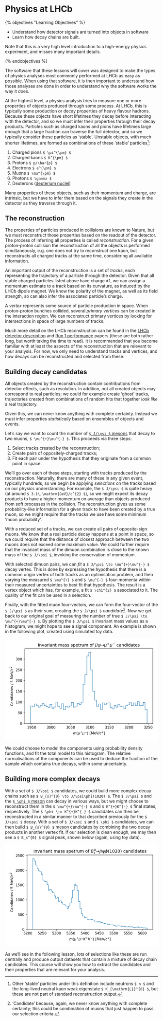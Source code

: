 # Physics at LHCb

{% objectives "Learning Objectives" %}

* Understand how detector signals are turned into objects in software
* Learn how decay chains are built.

Note that this is a very high level introduction to a high-energy physics
experiment, and misses many important details.

{% endobjectives %} 

The software that these lessons will cover was designed to make the types of
physics analyses most commonly performed at LHCb as easy as possible. When
using that software, it is then important to understand how those analyses are
done in order to understand why the software works the way it does.

At the highest level, a physics analysis tries to measure one or more
properties of objects produced through some process. At LHCb, this is typically
some production or decay properties of heavy flavour hadrons. Because these
objects have short lifetimes they decay before interacting with the detector,
and so we must infer their properties through their decay products. Particles
such as charged kaons and pions have lifetimes large enough that a large
fraction can traverse the full detector, and so we typically consider these
particles as ‘stable’. Unstable objects, with much shorter lifetimes, are
formed as combinations of these ‘stable’ particles[^1]:

1. Charged pions `$ \pi^{\pm} $`
2. Charged kaons `$ K^{\pm} $`
3. Protons `$ p/\bar{p} $`
4. Electrons `$ e^{\pm} $`
5. Muons `$ \mu^{\pm} $`
6. Photons `$ \gamma $`
7. Deuterons ([deuterium nuclei][deuterium])

Many properties of these objects, such as their momentum and charge, are
intrinsic, but we have to infer them based on the signals they create
in the detector as they traverse through it.

## The reconstruction

The properties of particles produced in collisions are known to Nature, but we
must reconstruct those properties based on the readout of the detector.
The process of inferring all properties is called _reconstruction_. For a given
proton-proton collision the reconstruction of all the objects is performed
simultaneously, e.g. one does not try to reconstruct one kaon, but reconstructs
all charged tracks at the same time, considering all available information.

An important output of the reconstruction is a set of _tracks_, each
representing the trajectory of a particle through the detector. Given that all
stable charged particles listed above have charge ±1, we can assign a momentum
estimate to a track based on its curvature, as induced by the LHCb dipole
magnet. We know the polarity of the magnet, as well as its field strength, so
can also infer the associated particle’s charge.

A _vertex_ represents some source of particle production in space. When
proton-proton bunches collided, several _primary vertices_ can be created in
the interaction region. We can reconstruct primary vertices by looking for
intersections in space of large numbers of tracks.

Much more detail on the LHCb reconstruction can be found in the [LHCb detector description][detdesc] and [Run 1 performance][run1perf] papers (these are both rather long, but worth taking the time to read). It is
recommended that you become familiar with at least the aspects of the
reconstruction that are relevant to your analysis. For now, we only need to
understand tracks and vertices, and how decays can be reconstructed and
selected from these.

## Building decay candidates

All objects created by the reconstruction contain contributions from detector
effects, such as resolution. In addition, not all created objects may
correspond to real particles; we could for example create ‘ghost’ tracks,
trajectories created from combinations of random hits that together _look like_
a real trajectory.

Given this, we can never know anything with complete certainty. Instead we
must infer properties _statistically_ based on ensembles of objects and events.

Let’s say we want to count the number of [`$ J/\psi $` mesons][pdgjpsi] that
decay to two muons, `$ \mu^{+}\mu^{-} $`. This proceeds via three steps:

1. Select tracks created by the reconstruction;
2. Create pairs of oppositely-charged tracks;
3. Fit each pair under the hypothesis that they originate from a common point
   in space.

We’ll go over each of these steps, starting with tracks produced by the
reconstruction. Naturally, there are many of these in any given event,
typically hundreds, so we begin be applying _selections_ on the tracks based on
our physics understanding. For example, the `$ J/\psi $` is quite heavy (at
around `$ 3.1\,\mathrm{GeV}/c^{2} $`), so we might expect its decay products to have a
higher momentum on average than objects produced from soft processes in the
collision. The reconstruction gives us some probability-like
information for a given track to have been created by a true muon, so we might
require that the tracks we use have some minimum ‘muon probability’.

With a reduced set of a tracks, we can create all pairs of opposite-sign muons.
We know that a real particle decay happens at a point in space, so we could
require that the distance of closest approach between the two muons does not
exceed some maximum value. We could further require that the invariant mass of
the dimuon combination is close to the known mass of the `$ J/\psi $`, invoking
the conservation of momentum.

With selected dimuon pairs, we can _fit_ a `$ J/\psi \to \mu^{+}\mu^{-} $` decay
vertex. This is done by expressing the hypothesis that there is a common origin
vertex of both tracks as an optimisation problem, and then varying the measured
`$ \mu^{+} $` and `$ \mu^{-} $` four-momenta within their measured uncertainties to
best fit that hypothesis. The result is a vertex object which has, for example,
a fit `$ \chi^{2} $` associated to it. The quality of the fit can be used in a
selection.

Finally, with the fitted muon four-vectors, we can form the four-vector of the
`$ J/\psi $` as their sum, creating the `$ J/\psi $` _candidate_[^2]. Now we get
back to our original goal of measuring the number of true `$ J/\psi \to
\mu^{+}\mu^{-} $`. By plotting the `$ J/\psi $` invariant mass values as a
histogram, we might hope to see a signal component. An example is shown in the
following plot, created using simulated toy data.

![Dimuon invariant mass spectrum](img/dimuon_mass.png)

We could choose to model the components using probability density functions,
and fit the total model to this histogram. The relative normalisations of the
components can be used to deduce the fraction of the sample which contains true
decays, within some uncertainty.

## Building more complex decays

With a set of `$ J/\psi $` candidates, we could build more complex decay chains
such as `$ B_{s}^{0} \to J/\psi\phi(1020) $`.
The `$ J/\psi $` and the [`$ \phi $` meson][pdgphi] can decay in various ways,
but we might choose to reconstruct them in the `$ \mu^{+}\mu^{-} $` and
`$ K^{+}K^{-} $` final states, respectively.
The `$ \phi \to K^{+}K^{-} $` candidates can then be reconstructed in a similar
manner to that described previously for the `$ J/\psi $` decay.
With a set of `$ J/\psi $` and `$ \phi $` candidates, we can then build
[`$ B_{s}^{0} $` meson][pdgbs] candidates by combining the two decay products in
another vertex fit. If our selection is clean enough, we may then see a
`$ B_s^{0} $` signal peak, shown below (again, using toy data).

![Four-body invariant mass spectrum](img/jpsiphi_mass.png)

As we’ll see in the following lesson, lots of selections like these are run
centrally and produce output datasets that contain a mixture of decay chain
candidates. This course will show you how to extract the candidates and their
properties that are relevant for your analysis.

[pdgjpsi]: http://pdglive.lbl.gov/Particle.action?init=0&node=M070&home=MXXX025
[pdgphi]: http://pdglive.lbl.gov/Particle.action?init=0&node=M004&home=MXXX005
[pdgbs]: http://pdglive.lbl.gov/Particle.action?init=0&node=S086&home=MXXX046
[deuterium]: https://en.wikipedia.org/wiki/Deuterium
[detdesc]: https://doi.org/10.1088/1748-0221/3/08/S08005
[run1perf]: https://arxiv.org/abs/1412.6352

[^1]: Other ‘stable’ particles under this definition include neutrons `$ n $` and the long-lived neutral kaon weak eigenstate `$ K_{\mathrm{L}}^{0} $`, but these are not part of standard reconstruction output.

[^2]: ‘Candidate’ because, again, we never know anything with complete certainty; this could be combination of muons that just happen to pass our selection criteria.
